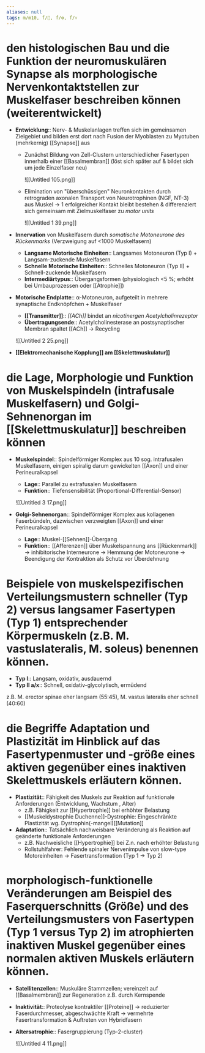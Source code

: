 ```yaml
---
aliases: null
tags: m/m10, f/🦴, f/⚙️, f/💀
---
```

# den histologischen Bau und die Funktion der neuromuskulären Synapse als morphologische Nervenkontaktstellen zur Muskelfaser beschreiben können (weiterentwickelt)

- **Entwicklung**:: Nerv- & Muskelanlagen treffen sich im gemeinsamen Zielgebiet und bilden erst dort nach Fusion der Myoblasten zu Myotuben (mehrkernig) [[Synapse]] aus
    - Zunächst Bildung von Zell-Clustern unterschiedlicher Fasertypen innerhalb einer [[Basalmembran]] (löst sich später auf & bildet sich um jede Einzelfaser neu)

        ![[Untitled 105.png]]

    - Elimination von "überschüssigen" Neuronkontakten durch retrograden axonalen Transport von Neurotrophinen (NGF, NT-3) aus Muskel → 1 erfolgreicher Kontakt bleibt bestehen & differenziert sich gemeinsam mit Zielmuskelfaser zu *motor units*

        ![[Untitled 1 39.png]]

- **Innervation** von Muskelfasern durch *somatische Motoneurone des Rückenmarks* (Verzweigung auf <1000 Muskelfasern)
    - **Langsame Motorische Einheiten**:: Langsames Motoneuron (Typ I) + Langsam-zuckende Muskelfasern
    - **Schnelle Motorische Einheiten**:: Schnelles Motoneuron (Typ II) + Schnell-zuckende Muskelfasern
    - **Intermediärtypus**:: Übergangsformen (physiologisch <5 %; erhöht bei Umbauprozessen oder [[Atrophie]])
- **Motorische Endplatte**:: α-Motoneuron, aufgeteilt in mehrere synaptische Endknöpfchen + Muskelfaser
    - **[[Transmitter]]**:: *[[ACh]]* bindet an *nicotinergen Acetylcholinrezeptor*
    - **Übertragungsende**:: Acetylcholinesterase an postsynaptischer Membran spaltet [[ACh]] → Recycling

    ![[Untitled 2 25.png]]

- **[[Elektromechanische Kopplung]] am [[Skelettmuskulatur]]**

# die Lage, Morphologie und Funktion von Muskelspindeln (intrafusale Muskelfasern) und Golgi-Sehnenorgan im [[Skelettmuskulatur]] beschreiben können

- **Muskelspindel**:: Spindelförmiger Komplex aus 10 sog. intrafusalen Muskelfasern, einigen spiralig darum gewickelten [[Axon]] und einer Perineuralkapsel
    - **Lage**:: Parallel zu extrafusalen Muskelfasern
    - **Funktion**:: Tiefensensibilität (Proportional-Differential-Sensor)

    ![[Untitled 3 17.png]]

- **Golgi-Sehnenorgan**:: Spindelförmiger Komplex aus kollagenen Faserbündeln, dazwischen verzweigten [[Axon]] und einer Perineuralkapsel
    - **Lage**:: Muskel-[[Sehnen]]-Übergang
    - **Funktion**:: [[Afferenzen]] über Muskelspannung ans [[Rückenmark]] → inhibitorische Interneurone → Hemmung der Motoneurone → Beendigung der Kontraktion als Schutz vor Überdehnung

# Beispiele von muskelspezifischen Verteilungsmustern schneller (Typ 2) versus langsamer Fasertypen (Typ 1) entsprechender Körpermuskeln (z.B. M. vastuslateralis, M. soleus) benennen können.

- **Typ I**:: Langsam, oxidativ, ausdauernd
- **Typ II a/x**:: Schnell, oxidativ-glycolytisch, ermüdend

z.B. M. erector spinae eher langsam (55:45), M. vastus lateralis eher schnell (40:60)

# die Begriffe Adaptation und Plastizität im Hinblick auf das Fasertypenmuster und -größe eines aktiven gegenüber eines inaktiven Skelettmuskels erläutern können.

- **Plastizität**:: Fähigkeit des Muskels zur Reaktion auf funktionale Anforderungen (Entwicklung, Wachstum , Alter)
    - z.B. Fähigkeit zur [[Hypertrophie]] bei erhöhter Belastung
    - [[Muskeldystrophie Duchenne]]-Dystrophie: Eingeschränkte Plastizität wg. Dystrophin(-mangel)[[Mutation]]
- **Adaptation**:: Tatsächlich nachweisbare Veränderung als Reaktion auf geänderte funktionale Anforderungen
    - z.B. Nachweisliche [[Hypertrophie]] bei Z.n. nach erhöhter Belastung
    - Rollstuhlfahrer: Fehlende spinaler Nervenimpulse von slow-type Motoreinheiten → Fasertransformation (Typ 1 → Typ 2)

# morphologisch-funktionelle Veränderungen am Beispiel des Faserquerschnitts (Größe) und des Verteilungsmusters von Fasertypen (Typ 1 versus Typ 2) im atrophierten inaktiven Muskel gegenüber eines normalen aktiven Muskels erläutern können.

- **Satellitenzellen**:: Muskuläre Stammzellen; vereinzelt auf [[Basalmembran]] zur Regeneration z.B. durch Kernspende
- **Inaktivität**:: Proteolyse kontraktiler [[Proteine]] → reduzierter Faserdurchmesser, abgeschwächte Kraft → vermehrte Fasertransformation & Auftreten von Hybridfasern
- **Altersatrophie**:: Fasergruppierung (Typ-2-cluster)

    ![[Untitled 4 11.png]]

